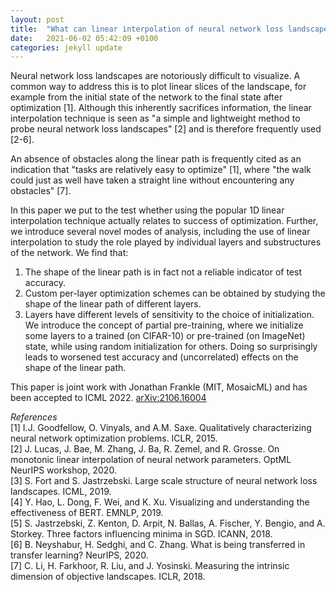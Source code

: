 ```yaml
---
layout: post
title:  "What can linear interpolation of neural network loss landscapes tell us?"
date:   2021-06-02 05:42:09 +0100
categories: jekyll update
---
```


Neural network loss landscapes are notoriously difficult to visualize. A common way to address this is to plot linear slices of the landscape, for example from the initial state of the network to the final state after optimization [1]. Although this inherently sacrifices information, the linear interpolation technique is seen as "a simple and lightweight method to probe neural network loss landscapes" [2] and is therefore frequently used [2-6].

An absence of obstacles along the linear path is frequently cited as an indication that "tasks are relatively easy to optimize" [1], where "the walk could just as well have taken a straight line without encountering any obstacles" [7]. 

In this paper we put to the test whether using the popular 1D linear interpolation technique actually relates to success of optimization. Further, we introduce several novel modes of analysis, including the use of linear interpolation to study the role played by individual layers and substructures of the network. We find that:
<ol>
<li> The shape of the linear path is in fact not a reliable indicator of test accuracy. </li>
<li> Custom per-layer optimization schemes can be obtained by studying the shape of the linear path of different layers. </li>
 <li> Layers have different levels of sensitivity to the choice of initialization. We introduce the concept of partial pre-training, where we initialize some layers to a trained (on CIFAR-10) or pre-trained (on ImageNet) state, while using random initialization for others. Doing so surprisingly leads to worsened test accuracy and (uncorrelated) effects on the shape of the linear path. </li>
</ol>

This paper is joint work with Jonathan Frankle (MIT, MosaicML) and has been accepted to ICML 2022.
[arXiv:2106.16004](https://arxiv.org/abs/2106.16004)


*References* <br>
[1] I.J. Goodfellow, O. Vinyals, and A.M. Saxe. Qualitatively characterizing neural network
optimization problems. ICLR, 2015. <br>
[2] J. Lucas, J. Bae, M. Zhang, J. Ba, R. Zemel, and R. Grosse. On monotonic linear interpolation of neural network parameters. OptML NeurIPS workshop, 2020. <br>
[3] S. Fort and S. Jastrzebski. Large scale structure of neural network loss landscapes. ICML, 2019. <br>
[4] Y. Hao, L. Dong, F. Wei, and K. Xu. Visualizing and understanding the effectiveness of BERT. 
EMNLP, 2019. <br>
[5] S. Jastrzebski, Z. Kenton, D. Arpit, N. Ballas, A. Fischer, Y. Bengio, and A. Storkey. Three factors influencing minima in SGD. ICANN, 2018. <br>
[6] B. Neyshabur, H. Sedghi, and C. Zhang. What is being transferred in transfer learning? NeurIPS, 2020. <br>
[7] C. Li, H. Farkhoor, R. Liu, and J. Yosinski. Measuring the intrinsic dimension of objective
landscapes. ICLR, 2018. <br>


